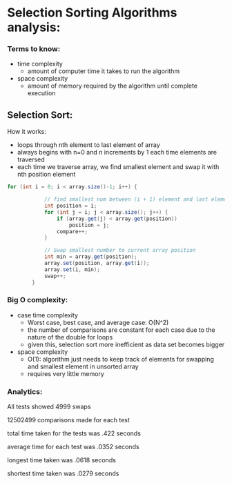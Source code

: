 # Selection Sorting Algorithms analysis:
### Terms to know:
  - time complexity 
      - amount of computer time it takes to run the algorithm
  - space complexity
      - amount of memory required by the algorithm until complete execution
## Selection Sort:
How it works:
  - loops through nth element to last element of array
  - always begins with n=0 and n increments by 1 each time elements are traversed
  - each time we traverse array, we find smallest element and swap it with nth position element
``` java
for (int i = 0; i < array.size()-1; i++) {

            // find smallest num between (i + 1) element and last element
            int position = i;
            for (int j = i; j < array.size(); j++) {
                if (array.get(j) < array.get(position))
                    position = j;
                compare++;
            }

            // Swap smallest number to current array position
            int min = array.get(position);
            array.set(position, array.get(i));
            array.set(i, min);
            swap++;
        }
```
### Big O complexity:
  - case time complexity
      - Worst case, best case, and average case: O(N^2)
      - the number of comparisons are constant for each case due to the nature of the double for loops
      - given this, selection sort more inefficient as data set becomes bigger 
  - space complexity 
      - O(1): algorithm just needs to keep track of elements for swapping and smallest element in unsorted array
      - requires very little memory 
     
### Analytics:
All tests showed 4999 swaps 

12502499 comparisons made for each test

total time taken for the tests was .422 seconds

average time for each test was .0352 seconds

longest time taken was .0618 seconds

shortest time taken was .0279 seconds
